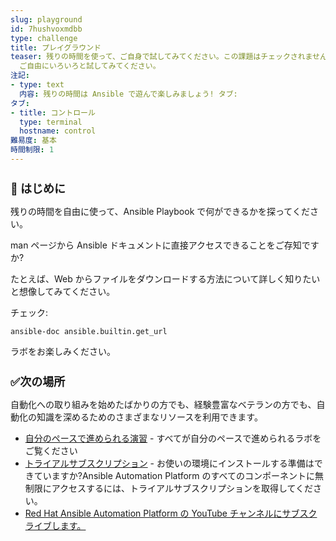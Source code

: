 ```yaml
---
slug: playground
id: 7hushvoxmdbb
type: challenge
title: プレイグラウンド
teaser: 残りの時間を使って、ご自身で試してみてください。この課題はチェックされませんので、
  ご自由にいろいろと試してみてください。
注記:
- type: text
  内容: 残りの時間は Ansible で遊んで楽しみましょう! タブ:
タブ:
- title: コントロール
  type: terminal
  hostname: control
難易度: 基本
時間制限: 1
---
```

👋 はじめに
===
残りの時間を自由に使って、Ansible Playbook で何ができるかを探ってください。

man ページから Ansible ドキュメントに直接アクセスできることをご存知ですか?

たとえば、Web からファイルをダウンロードする方法について詳しく知りたいと想像してみてください。

チェック:

```
ansible-doc ansible.builtin.get_url
```

ラボをお楽しみください。

✅次の場所
===

自動化への取り組みを始めたばかりの方でも、経験豊富なベテランの方でも、自動化の知識を深めるためのさまざまなリソースを利用できます。

* [自分のペースで進められる演習](https://www.redhat.com/en/engage/redhat-ansible-automation-202108061218) - すべてが自分のペースで進められるラボをご覧ください
* [トライアルサブスクリプション](http://red.ht/try_ansible) - お使いの環境にインストールする準備はできていますか?Ansible Automation Platform のすべてのコンポーネントに無制限にアクセスするには、トライアルサブスクリプションを取得してください。
* [Red Hat Ansible Automation Platform の YouTube チャンネルにサブスクライブします。](https://www.youtube.com/ansibleautomation)

<style type="text/css" rel="stylesheet">
  .lightbox {
    display: none;
    position: fixed;
    justify-content: center;
    align-items: center;
    z-index: 999;
    top: 0;
    left: 0;
    right: 0;
    bottom: 0;
    padding: 1rem;
    background: rgba(0, 0, 0, 0.8);
    margin-left: auto;
    margin-right: auto;
    margin-top: auto;
    margin-bottom: auto;
  }
  .lightbox:target {
    display: flex;
  }
  .lightbox img {
    /* max-height: 100% */
    max-width: 60%;
    max-height: 60%;
  }
  img {
    display: block;
    margin-left: auto;
    margin-right: auto;
    width: 100%;
  }
  h1 {
    font-size: 18px;
  }
    h2 {
    font-size: 16px;
    font-weight: 600
  }
    h3 {
    font-size: 14px;
    font-weight: 600
  }
  p span {
    font-size: 14px;
  }
  ul li span {
    font-size: 14px
  }
</style>